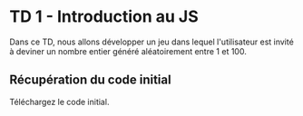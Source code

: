 # TD 1 - Introduction au JS

Dans ce TD, nous allons développer un jeu dans lequel l'utilisateur est invité
à deviner un nombre entier généré aléatoirement entre 1 et 100.

## Récupération du code initial

Téléchargez le code initial.
